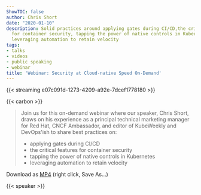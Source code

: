 ```yaml
---
ShowTOC: false
author: Chris Short
date: "2020-01-10"
description: Solid practices around applying gates during CI/CD,the critical features
  for container security, tapping the power of native controls in Kubernetes, and
  leveraging automation to retain velocity
tags:
- talks
- videos
- public speaking
- webinar
title: 'Webinar: Security at Cloud-native Speed On-Demand'
---
```


{{< streaming e07c091d-1273-4209-a92e-7dcef1778180 >}}

{{< carbon >}}

> Join us for this on-demand webinar where our speaker, Chris Short, draws on his experience as a principal technical marketing manager for Red Hat, CNCF Ambassador, and editor of KubeWeekly and DevOps'ish to share best practices on:
>
> * applying gates during CI/CD
> * the critical features for container security
> * tapping the power of native controls in Kubernetes
> * leveraging automation to retain velocity

Download as [MP4](https://shortcdn.com/chrisshort/Security-at-Cloud-native-Speed.mp4) (right click, Save As...)

{{< speaker >}}
